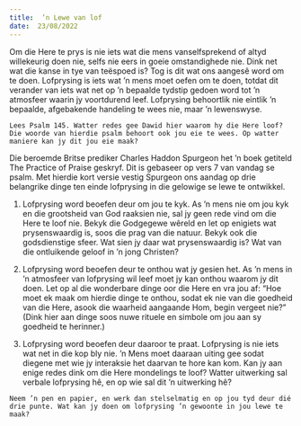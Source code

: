 ```yaml
---
title:  ’n Lewe van lof
date:  23/08/2022
---
```


Om die Here te prys is nie iets wat die mens vanselfsprekend of altyd willekeurig doen nie, selfs nie eers in goeie omstandighede nie. Dink net wat die kanse in tye van teëspoed is? Tog is dit wat ons aangesê word om te doen. Lofprysing is iets wat ’n mens moet oefen om te doen, totdat dit verander van iets wat net op ’n bepaalde tydstip gedoen word tot ’n atmosfeer waarin jy voortdurend leef. Lofprysing behoortlik nie eintlik ’n bepaalde, afgebakende handeling te wees nie, maar ’n lewenswyse.

`Lees Psalm 145. Watter redes gee Dawid hier waarom hy die Here loof? Die woorde van hierdie psalm behoort ook jou eie te wees. Op watter maniere kan jy dit jou eie maak?`

Die beroemde Britse prediker Charles Haddon Spurgeon het ’n boek getiteld The Practice of Praise geskryf. Dit is gebaseer op vers 7 van vandag se psalm. Met hierdie kort versie vestig Spurgeon ons aandag op drie belangrike dinge ten einde lofprysing in die gelowige se lewe te ontwikkel.

1. Lofprysing word beoefen deur om jou te kyk. As ’n mens nie om jou kyk en die grootsheid van God raaksien nie, sal jy geen rede vind om die Here te loof nie. Bekyk die Godgegewe wêreld en let op enigiets wat prysenswaardig is, soos die prag van die natuur. Bekyk ook die godsdienstige sfeer. Wat sien jy daar wat prysenswaardig is? Wat van die ontluikende geloof in ’n jong Christen?

2. Lofprysing word beoefen deur te onthou wat jy gesien het. As ’n mens in ’n atmosfeer van lofprysing wil leef moet jy kan onthou waarom jy dit doen. Let op al die wonderbare dinge oor die Here en vra jou af: “Hoe moet ek maak om hierdie dinge te onthou, sodat ek nie van die goedheid van die Here, asook die waarheid aangaande Hom, begin vergeet nie?” (Dink hier aan dinge soos nuwe rituele en simbole om jou aan sy goedheid te herinner.)

3. Lofprysing word beoefen deur daaroor te praat. Lofprysing is nie iets wat net in die kop bly nie. ’n Mens moet daaraan uiting gee sodat diegene met wie jy interaksie het daarvan te hore kan kom. Kan jy aan enige redes dink om die Here mondelings te loof? Watter uitwerking sal verbale lofprysing hê, en op wie sal dit ’n uitwerking hê?

`Neem ’n pen en papier, en werk dan stelselmatig en op jou tyd deur dié drie punte. Wat kan jy doen om lofprysing ’n gewoonte in jou lewe te maak?`